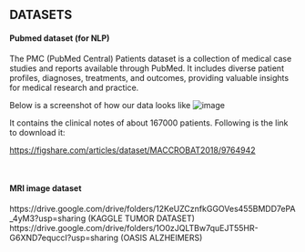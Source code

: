 <h2>DATASETS</h2>


<h4>Pubmed dataset (for NLP)</h4>

The PMC (PubMed Central) Patients dataset is a collection of medical case studies and reports available through PubMed. It includes diverse patient profiles, diagnoses, treatments, and outcomes, providing valuable insights for medical research and practice.

Below is a screenshot of how our data looks like
![image](https://github.com/PRASHANT-tech870/NLP-pipeline-for-EHR/assets/56446798/cbc92fcc-4429-494f-8a95-781b80f85e30)

It contains the clinical notes of about 167000 patients. Following is the link to download it:

https://figshare.com/articles/dataset/MACCROBAT2018/9764942

<br>

<h4>MRI image dataset</h4>
https://drive.google.com/drive/folders/12KeUZCznfkGGOVes455BMDD7ePA_4yM3?usp=sharing (KAGGLE TUMOR DATASET)
<br>
https://drive.google.com/drive/folders/1O0zJQLTBw7quEJT55HR-G6XND7equccI?usp=sharing  (OASIS ALZHEIMERS)

<br>


